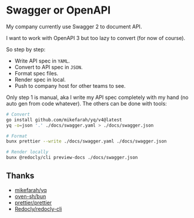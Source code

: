 # Swagger or OpenAPI

My company currently use Swagger 2 to document API.

I want to work with OpenAPI 3 but too lazy to convert (for now of course).

So step by step:

- Write API spec in `YAML`.
- Convert to API spec in `JSON`.
- Format spec files.
- Render spec in local.
- Push to company host for other teams to see.

Only step 1 is manual, aka I write my API spec completely with my hand (no auto gen from code whatever). The others can
be done with tools:

```sh
# Convert
go install github.com/mikefarah/yq/v4@latest
yq -o=json '.' ./docs/swagger.yaml > ./docs/swagger.json

# Format
bunx prettier --write ./docs/swagger.yaml ./docs/swagger.json

# Render locally
bunx @redocly/cli preview-docs ./docs/swagger.json
```

## Thanks

- [mikefarah/yq](https://github.com/mikefarah/yq)
- [oven-sh/bun](https://github.com/oven-sh/bun)
- [prettier/prettier](https://github.com/prettier/prettier)
- [Redocly/redocly-cli](https://github.com/Redocly/redocly-cli)
